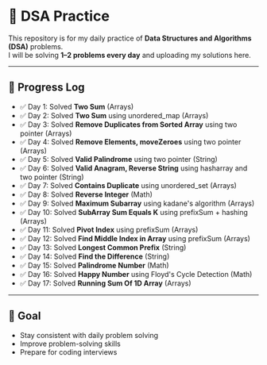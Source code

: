 # 📘 DSA Practice

This repository is for my daily practice of **Data Structures and Algorithms (DSA)** problems.  
I will be solving **1–2 problems every day** and uploading my solutions here.

---

## 🚀 Progress Log

- ✅ Day 1: Solved **Two Sum** (Arrays)
- ✅ Day 2: Solved **Two Sum** using unordered_map (Arrays)
- ✅ Day 3: Solved **Remove Duplicates from Sorted Array** using two pointer (Arrays)
- ✅ Day 4: Solved **Remove Elements, moveZeroes** using two pointer (Arrays)
- ✅ Day 5: Solved **Valid Palindrome** using two pointer (String)
- ✅ Day 6: Solved **Valid Anagram, Reverse String** using hasharray and two pointer (String)
- ✅ Day 7: Solved **Contains Duplicate** using unordered_set (Arrays)
- ✅ Day 8: Solved **Reverse Integer** (Math)
- ✅ Day 9: Solved **Maximum Subarray** using kadane's algorithm (Arrays)
- ✅ Day 10: Solved **SubArray Sum Equals K** using prefixSum + hashing (Arrays)
- ✅ Day 11: Solved **Pivot Index** using prefixSum (Arrays)
- ✅ Day 12: Solved **Find Middle Index in Array** using prefixSum (Arrays)
- ✅ Day 13: Solved **Longest Common Prefix** (String) 
- ✅ Day 14: Solved **Find the Difference** (String)
- ✅ Day 15: Solved **Palindrome Number** (Math)
- ✅ Day 16: Solved **Happy Number** using Floyd's Cycle Detection (Math)
- ✅ Day 17: Solved **Running Sum Of 1D Array** (Arrays)








---

## 🎯 Goal

- Stay consistent with daily problem solving
- Improve problem-solving skills
- Prepare for coding interviews
